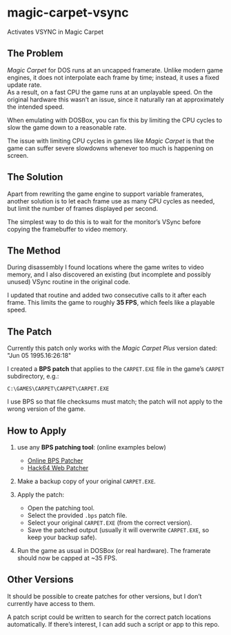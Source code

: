 # magic-carpet-vsync
Activates VSYNC in Magic Carpet

## The Problem
*Magic Carpet* for DOS runs at an uncapped framerate. Unlike modern game engines, it does not interpolate each frame by time; instead, it uses a fixed update rate.  
As a result, on a fast CPU the game runs at an unplayable speed. On the original hardware this wasn’t an issue, since it naturally ran at approximately the intended speed.

When emulating with DOSBox, you can fix this by limiting the CPU cycles to slow the game down to a reasonable rate.  

The issue with limiting CPU cycles in games like *Magic Carpet* is that the game can suffer severe slowdowns whenever too much is happening on screen.

## The Solution
Apart from rewriting the game engine to support variable framerates, another solution is to let each frame use as many CPU cycles as needed, but limit the number of frames displayed per second.  

The simplest way to do this is to wait for the monitor’s VSync before copying the framebuffer to video memory.

## The Method
During disassembly I found locations where the game writes to video memory, and I also discovered an existing (but incomplete and possibly unused) VSync routine in the original code.  

I updated that routine and added two consecutive calls to it after each frame. This limits the game to roughly **35 FPS**, which feels like a playable speed.

## The Patch
Currently this patch only works with the *Magic Carpet Plus* version dated: "Jun 05 1995.16:26:18"

I created a **BPS patch** that applies to the `CARPET.EXE` file in the game’s `CARPET` subdirectory, e.g.:

`C:\GAMES\CARPET\CARPET\CARPET.EXE`

I use BPS so that file checksums must match; the patch will not apply to the wrong version of the game.

## How to Apply
1. use any **BPS patching tool**: (online examples below)  
   - [Online BPS Patcher](https://www.marcrobledo.com/RomPatcher.js/)
   - [Hack64 Web Patcher](https://hack64.net/tools/patcher.php/)

2. Make a backup copy of your original `CARPET.EXE`.

3. Apply the patch:  
   - Open the patching tool.  
   - Select the provided `.bps` patch file.  
   - Select your original `CARPET.EXE` (from the correct version).  
   - Save the patched output (usually it will overwrite `CARPET.EXE`, so keep your backup safe).

4. Run the game as usual in DOSBox (or real hardware). The framerate should now be capped at ~35 FPS.

## Other Versions
It should be possible to create patches for other versions, but I don’t currently have access to them.  

A patch script could be written to search for the correct patch locations automatically. If there’s interest, I can add such a script or app to this repo.